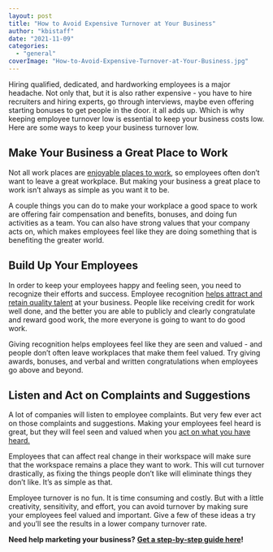 ```yaml
---
layout: post
title: "How to Avoid Expensive Turnover at Your Business"
author: "kbistaff"
date: "2021-11-09"
categories: 
  - "general"
coverImage: "How-to-Avoid-Expensive-Turnover-at-Your-Business.jpg"
---
```


Hiring qualified, dedicated, and hardworking employees is a major headache. Not only that, but it is also rather expensive - you have to hire recruiters and hiring experts, go through interviews, maybe even offering starting bonuses to get people in the door. it all adds up. Which is why keeping employee turnover low is essential to keep your business costs low. Here are some ways to keep your business turnover low. 

## **Make Your Business a Great Place to Work**

Not all work places are [enjoyable places to work](https://www.shrm.org/hr-today/news/hr-magazine/pages/0615-great-places-to-work.aspx), so employees often don’t want to leave a great workplace. But making your business a great place to work isn’t always as simple as you want it to be. 

A couple things you can do to make your workplace a good space to work are offering fair compensation and benefits, bonuses, and doing fun activities as a team. You can also have strong values that your company acts on, which makes employees feel like they are doing something that is benefiting the greater world. 

## **Build Up Your Employees**

In order to keep your employees happy and feeling seen, you need to recognize their efforts and success. Employee recognition [helps attract and retain quality talent](https://www.octanner.com/insights/articles/2019/4/3/your_comprehensive_g.html) at your business. People like receiving credit for work well done, and the better you are able to publicly and clearly congratulate and reward good work, the more everyone is going to want to do good work. 

Giving recognition helps employees feel like they are seen and valued - and people don’t often leave workplaces that make them feel valued. Try giving awards, bonuses, and verbal and written congratulations when employees go above and beyond.  

## **Listen and Act on Complaints and Suggestions**

A lot of companies will listen to employee complaints. But very few ever act on those complaints and suggestions. Making your employees feel heard is great, but they will feel seen and valued when you [act on what you have heard.](https://www.wolterskluwer.com/en/expert-insights/how-to-effectively-deal-with-employees-complaints) 

Employees that can affect real change in their workspace will make sure that the workspace remains a place they want to work. This will cut turnover drastically, as fixing the things people don’t like will eliminate things they don’t like. It’s as simple as that. 

Employee turnover is no fun. It is time consuming and costly. But with a little creativity, sensitivity, and effort, you can avoid turnover by making sure your employees feel valued and important. Give a few of these ideas a try and you’ll see the results in a lower company turnover rate.

**Need help marketing your business?** [**Get a step-by-step guide here**](https://go.katebagoy.com/ebook)**!**
